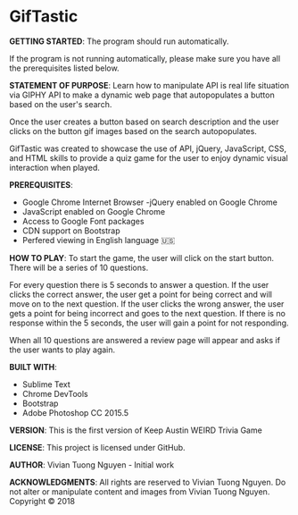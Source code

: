 # GifTastic

**GETTING STARTED**:
The program should run automatically.

If the program is not running automatically, please make sure you have all the prerequisites listed below.

**STATEMENT OF PURPOSE**:
 Learn how to manipulate API is real life situation via GIPHY API to make a dynamic web page that autopopulates a button based on the user's search.
 
 Once the user creates a button based on search description and the user clicks on the button gif images based on the search autopopulates.
 
GifTastic was created to showcase the use of API, jQuery, JavaScript, CSS, and HTML skills to provide a  quiz game for the user to enjoy dynamic visual interaction when played.

**PREREQUISITES**:
- Google Chrome Internet Browser
-jQuery enabled on Google Chrome
- JavaScript enabled on Google Chrome
- Access to Google Font packages
- CDN support on Bootstrap
- Perfered viewing in English language :us:

**HOW TO PLAY**:
To start the game, the user will click on the start button. There will be a series of 10 questions.

For every question there is 5 seconds to answer a question. If the user clicks the correct answer, the user get a point for being correct and will move on to the next question. If the user clicks the wrong answer, the user gets a point for being incorrect and goes to the next question. If there is no response within the 5 seconds, the user will gain a point for not responding.

When all 10 questions are answered a review page will appear and asks if the user wants to play again.




**BUILT WITH**:
- Sublime Text
- Chrome DevTools
- Bootstrap
- Adobe Photoshop CC 2015.5

**VERSION**:
This is the first version of Keep Austin WEIRD Trivia Game

**LICENSE**:
This project is licensed under GitHub.

**AUTHOR**:
Vivian Tuong Nguyen - Initial work

**ACKNOWLEDGMENTS**:
All rights are reserved to Vivian Tuong Nguyen. Do not alter or manipulate content and images from Vivian Tuong Nguyen.
Copyright   :copyright: 2018


